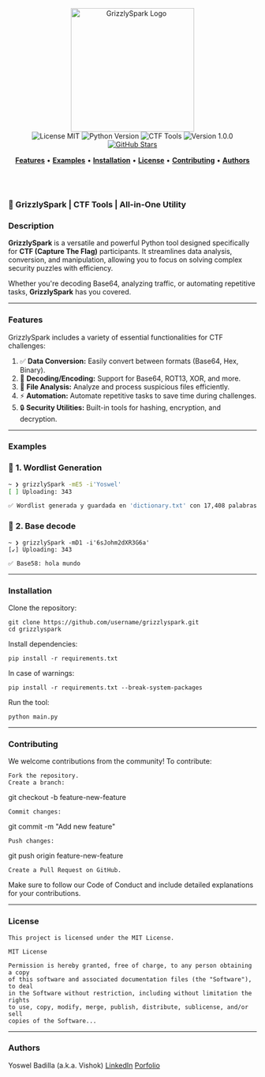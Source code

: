<!-- Banner Principal -->
<div align="center">
  <img src="https://github.com/user-attachments/assets/91880a9f-f659-42e2-a926-6f9ebdc5ce44" alt="GrizzlySpark Logo" width="250px" />
</div>

<!-- Badges -->
<div align="center">
  <img src="https://img.shields.io/badge/License-MIT-blue.svg" alt="License MIT" />
  <img src="https://img.shields.io/badge/Language-Python%203.8%2B-blue.svg" alt="Python Version" />
  <img src="https://img.shields.io/badge/CTF-Tools-orange.svg" alt="CTF Tools" />
  <img src="https://img.shields.io/badge/Version-1.0.0-green.svg" alt="Version 1.0.0" />
  <a href="https://github.com/Yoswell/GrizzlySpark/stargazers">
    <img src="https://img.shields.io/github/stars/Yoswell/GrizzlySpark?style=social" alt="GitHub Stars">
  </a>
</div>

<!-- Navegación -->
<div align="center" style="margin-top: 15px;">
    <a href="#features"><b>Features</b></a> • 
    <a href="#examples"><b>Examples</b></a> • 
    <a href="#installation"><b>Installation</b></a> • 
    <a href="#license"><b>License</b></a> • 
    <a href="#contributing"><b>Contributing</b></a> • 
    <a href="#authors"><b>Authors</b></a>
</div>

<!-- Título Principal -->
<br/><br/>

### 🚀 GrizzlySpark | CTF Tools | All-in-One Utility

### **Description**  
**GrizzlySpark** is a versatile and powerful Python tool designed specifically for **CTF (Capture The Flag)** participants. It streamlines data analysis, conversion, and manipulation, allowing you to focus on solving complex security puzzles with efficiency.  

Whether you're decoding Base64, analyzing traffic, or automating repetitive tasks, **GrizzlySpark** has you covered.

---

### **Features**  
GrizzlySpark includes a variety of essential functionalities for CTF challenges:

1. ✅ **Data Conversion:** Easily convert between formats (Base64, Hex, Binary).  
2. 🔄 **Decoding/Encoding:** Support for Base64, ROT13, XOR, and more.  
3. 📂 **File Analysis:** Analyze and process suspicious files efficiently.  
4. ⚡ **Automation:** Automate repetitive tasks to save time during challenges.  
5. 🔒 **Security Utilities:** Built-in tools for hashing, encryption, and decryption.

---

### **Examples**  

### 🔑 **1. Wordlist Generation**  
```bash
~ ❯ grizzlySpark -mE5 -i'Yoswel'
[ ] Uploading: 343

✅ Wordlist generada y guardada en 'dictionary.txt' con 17,408 palabras.
```
### 🔑 **2. Base decode**  
```
~ ❯ grizzlySpark -mD1 -i'6sJohm2dXR3G6a'
[↙] Uploading: 343

✅ Base58: hola mundo
```

---

### **Installation**

Clone the repository:

    git clone https://github.com/username/grizzlyspark.git
    cd grizzlyspark

Install dependencies:

    pip install -r requirements.txt

In case of warnings:

    pip install -r requirements.txt --break-system-packages

Run the tool:

    python main.py

---

### **Contributing**

We welcome contributions from the community! To contribute:

    Fork the repository.
    Create a branch:

git checkout -b feature-new-feature

    Commit changes:

git commit -m "Add new feature"

    Push changes:

git push origin feature-new-feature

    Create a Pull Request on GitHub.

Make sure to follow our Code of Conduct and include detailed explanations for your contributions.

---

### **License**

    This project is licensed under the MIT License.
    
    MIT License
    
    Permission is hereby granted, free of charge, to any person obtaining a copy
    of this software and associated documentation files (the "Software"), to deal
    in the Software without restriction, including without limitation the rights
    to use, copy, modify, merge, publish, distribute, sublicense, and/or sell
    copies of the Software...

---

### **Authors**

Yoswel Badilla (a.k.a. Vishok)
<a href="https://www.linkedin.com/in/yoswel-badilla-cyberjr/">LinkedIn</a>
<a href="https://yoswell.github.io/portafoliopersonal/index.html">Porfolio</a> 
